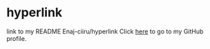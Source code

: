 # hyperlink
link to my README
Enaj-ciiru/hyperlink
Click [here](https://github.com/Enaj-ciiru/Enaj-ciiru/blob/main/README.md) to go to my GitHub profile. 
